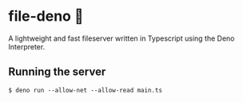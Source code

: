# file-deno 🦖
A lightweight and fast fileserver written in Typescript using the Deno Interpreter.

## Running the server
```
$ deno run --allow-net --allow-read main.ts
```